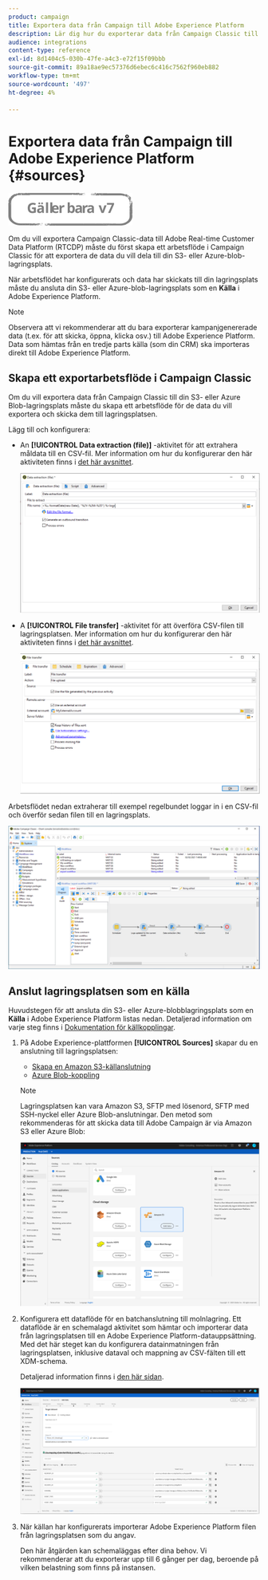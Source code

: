 ```yaml
---
product: campaign
title: Exportera data från Campaign till Adobe Experience Platform
description: Lär dig hur du exporterar data från Campaign Classic till Adobe Experience Platform.
audience: integrations
content-type: reference
exl-id: 8d1404c5-030b-47fe-a4c3-e72f15f09bbb
source-git-commit: 89a18ae9ec57376d6ebec6c416c7562f960eb882
workflow-type: tm+mt
source-wordcount: '497'
ht-degree: 4%

---
```


# Exportera data från Campaign till Adobe Experience Platform {#sources}

![](../../assets/v7-only.svg)

Om du vill exportera Campaign Classic-data till Adobe Real-time Customer Data Platform (RTCDP) måste du först skapa ett arbetsflöde i Campaign Classic för att exportera de data du vill dela till din S3- eller Azure-blob-lagringsplats.

När arbetsflödet har konfigurerats och data har skickats till din lagringsplats måste du ansluta din S3- eller Azure-blob-lagringsplats som en **Källa** i Adobe Experience Platform.

>[!NOTE]
>
>Observera att vi rekommenderar att du bara exporterar kampanjgenererade data (t.ex. för att skicka, öppna, klicka osv.) till Adobe Experience Platform. Data som hämtas från en tredje parts källa (som din CRM) ska importeras direkt till Adobe Experience Platform.

## Skapa ett exportarbetsflöde i Campaign Classic

Om du vill exportera data från Campaign Classic till din S3- eller Azure Blob-lagringsplats måste du skapa ett arbetsflöde för de data du vill exportera och skicka dem till lagringsplatsen.

Lägg till och konfigurera:

* An **[!UICONTROL Data extraction (file)]** -aktivitet för att extrahera måldata till en CSV-fil. Mer information om hur du konfigurerar den här aktiviteten finns i [det här avsnittet](../../workflow/using/extraction--file-.md).

   ![](assets/rtcdp-extract-file.png)

* A **[!UICONTROL File transfer]** -aktivitet för att överföra CSV-filen till lagringsplatsen. Mer information om hur du konfigurerar den här aktiviteten finns i [det här avsnittet](../../workflow/using/file-transfer.md).

   ![](assets/rtcdp-file-transfer.png)

Arbetsflödet nedan extraherar till exempel regelbundet loggar in i en CSV-fil och överför sedan filen till en lagringsplats.

![](assets/aep-export.png)

## Anslut lagringsplatsen som en källa

Huvudstegen för att ansluta din S3- eller Azure-blobblagringsplats som en **Källa** i Adobe Experience Platform listas nedan. Detaljerad information om varje steg finns i [Dokumentation för källkopplingar](https://experienceleague.adobe.com/docs/experience-platform/sources/home.htmll?lang=sv).

1. På Adobe Experience-plattformen **[!UICONTROL Sources]** skapar du en anslutning till lagringsplatsen:

   * [Skapa en Amazon S3-källanslutning](https://experienceleague.adobe.com/docs/experience-platform/sources/ui-tutorials/create/cloud-storage/s3.html)
   * [Azure Blob-koppling](https://experienceleague.adobe.com/docs/experience-platform/sources/connectors/cloud-storage/blob.html)

   >[!NOTE]
   >
   >Lagringsplatsen kan vara Amazon S3, SFTP med lösenord, SFTP med SSH-nyckel eller Azure Blob-anslutningar. Den metod som rekommenderas för att skicka data till Adobe Campaign är via Amazon S3 eller Azure Blob:

   ![](assets/rtcdp-connector.png)

1. Konfigurera ett dataflöde för en batchanslutning till molnlagring. Ett dataflöde är en schemalagd aktivitet som hämtar och importerar data från lagringsplatsen till en Adobe Experience Platform-datauppsättning. Med det här steget kan du konfigurera datainmatningen från lagringsplatsen, inklusive dataval och mappning av CSV-fälten till ett XDM-schema.

   Detaljerad information finns i [den här sidan](https://experienceleague.adobe.com/docs/experience-platform/sources/ui-tutorials/dataflow/cloud-storage.html).

   ![](assets/rtcdp-map-xdm.png)

1. När källan har konfigurerats importerar Adobe Experience Platform filen från lagringsplatsen som du angav.

   Den här åtgärden kan schemaläggas efter dina behov. Vi rekommenderar att du exporterar upp till 6 gånger per dag, beroende på vilken belastning som finns på instansen.
